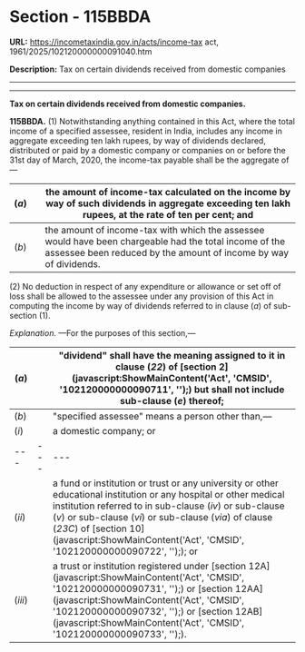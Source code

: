 # Section - 115BBDA

**URL:** https://incometaxindia.gov.in/acts/income-tax act, 1961/2025/102120000000091040.htm

**Description:** Tax on certain dividends received from domestic companies

---

****

**Tax on certain dividends received from domestic companies.**

**115BBDA.** (1) Notwithstanding anything contained in this Act, where the total income of a specified assessee, resident in India, includes any income in aggregate exceeding ten lakh rupees, by way of dividends declared, distributed or paid by a domestic company or companies on or before the 31st day of March, 2020, the income-tax payable shall be the aggregate of—

(_a_) |  |  the amount of income-tax calculated on the income by way of such dividends in aggregate exceeding ten lakh rupees, at the rate of ten per cent; and  
---|---|---  
(_b_) |  |  the amount of income-tax with which the assessee would have been chargeable had the total income of the assessee been reduced by the amount of income by way of dividends.  
  
(2) No deduction in respect of any expenditure or allowance or set off of loss shall be allowed to the assessee under any provision of this Act in computing the income by way of dividends referred to in clause (_a_) of sub-section (1).

_Explanation._ —For the purposes of this section,—

(_a_) |  |  "dividend" shall have the meaning assigned to it in clause (_22_) of [section 2](javascript:ShowMainContent\('Act', 'CMSID', '102120000000090711', ''\);) but shall not include sub-clause (_e_) thereof;  
---|---|---  
(_b_) |  |  "specified assessee" means a person other than,_—_  
(_i_) |  |  a domestic company; or  
---|---|---  
(_ii_) |  |  a fund or institution or trust or any university or other educational institution or any hospital or other medical institution referred to in sub-clause (_iv_) or sub-clause (_v_) or sub-clause (_vi_) or sub-clause (_via_) of clause (_23C_) of [section 10](javascript:ShowMainContent\('Act', 'CMSID', '102120000000090722', ''\);); or  
(_iii_) |  |  a trust or institution registered under [section 12A](javascript:ShowMainContent\('Act', 'CMSID', '102120000000090731', ''\);) or [section 12AA](javascript:ShowMainContent\('Act', 'CMSID', '102120000000090732', ''\);) or [section 12AB](javascript:ShowMainContent\('Act', 'CMSID', '102120000000090733', ''\);).